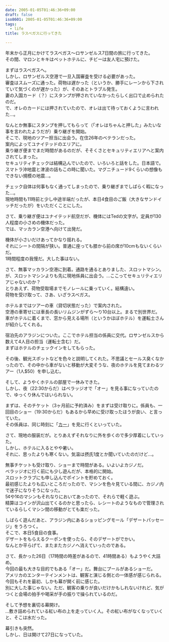 ```yaml
---
date: 2005-01-05T01:46:36+09:00
draft: false
iso8601: 2005-01-05T01:46:36+09:00
tags:
  - life
title: ラスベガスに行ってきた

---
```


年末から正月にかけてラスベガス〜ロサンゼルス7日間の旅に行ってきた。  
その間、マロンとキキはペットホテルに、チビーは友人宅に預けた。

まずはラスベガスへ。  
しかし、ロサンゼルス空港で一旦入国審査を受ける必要があった。  
審査はスムーズに通った。荷物は遅かった（というか、勝手にレーンから下されていて気づくのが遅かった）が、そのあとトラブル発生。  
妻の入国カード（？）にスタンプが押されていなかったらしく出口で止められたのだ。  
で、オレのカードには押されていたので、オレは出て待っておくように言われた…。

なんとか無事にスタンプを押してもらって（「オレはちゃんと押した」みたいな事を言われたようだが）乗り継ぎを開始。  
そこで、現地のツアー担当に出会う。在住26年のベテランだった。  
案内によってユナイテッドのエリアに。  
乗り継ぎ便までまだ時間があるのだが、そそくさとセキュリティエリアへと案内されてしまった。  
セキュリティチェックは結構込んでいたので、いろいろと話をした。日本語で。  
スマトラ沖地震と津波の話もこの時に聞いた。マグニチュード9くらいの想像もできない規模の地震…。

チェック自体は何事もなく通ってしまったので、乗り継ぎまでしばらく暇になった…。  
現地時間も11時前と少し中途半端だったが、本日4食目のご飯（大きなサンドイッチだったが）をいただくことにした。

さて、乗り継ぎ便はユナイテッド航空だが、機体にはTedの文字が。定員が130人程度の小さめの機体だった。  
では、マッカラン空港へ向けて出発だ。

機体が小さいだけあってかなり揺れる。  
それにシートの間隔が狭い。普通に座っても膝から前の席が10cmもないくらいだ。  
1時間程度の我慢だ。大した事はない。

さて、無事マッカラン空港に到着。通路を通るとありました、スロットマシン。  
が、スロットマシンよりも先に現地係員に出会う。…ここってセキュリティエリアじゃないのか？  
とりあえず、荷物受取場までモノレールに乗っていく。結構遠い。  
荷物を受け取って、さあ、いざラスベガス。

ホテルまではツアーの車（貸切状態だった）で案内された。  
空港の車寄せには車長の長いリムジンがずら〜り10台以上。まるで別世界だ。  
車がホテルに着くまで、窓から見える場所（というかほぼホテル）を運転士さんが紹介してくれる。

宿泊先のアラジンについた。ここでホテル担当の係員に交代。ロサンゼルスから数えて4人目の担当（運転士含む）だ。  
まずはホテルのチェックインをしてもらった。

その後、観光スポットなどを色々と説明してくれた。不思議とセールス臭くなかったので、その中から車がないと移動が大変そうな、夜のホテルを見てまわるツアー（1人$50）を申し込む。

そして、ようやくホテルの部屋で一休みできた。  
しかし、夜（22:30からだ）はベラッジオで「オー」を見る事になっていたので、ゆっくり休んではいられない。

まずは、そのチケット（3ヶ月前に予約済み）をまずは受け取りに。係員も、一回目のショー（19:30からだ）もあるから早めに受け取ったほうが良い、と言っていた。  
その係員は、同じ時刻に「[カー](http://www.mgmgrand.com/entertainment/ka-cirque-du-soleil-show.aspx)」を見に行くといっていた。

さて、現地の服装だが。とりあえずそれなりに外を歩くので多少厚着にしていった。  
しかし、ホテルに入るとやや暑い。  
それに、思ったよりも寒くない。気温は摂氏1度とか聞いていたのだけど…。

無事チケットも受け取り、ショーまで時間がある。いよいよカジノだ。  
ベラッジオに行く前にも少し遊んだが、本格的に開始。  
スロットクラブにも申し込んでポイントを貯めておく。  
最初感じたよりも広いところだったので、マシンを色々見ている間に、カジノ内で迷子になりそうになった。  
5¢や1¢のマシンもそれなりにおいてあったので、それらで軽く遊ぶ。  
精算はコインが沢山出てくるのかと思ったら、レシートのようなもので管理されているらしくマシン間の移動がとても楽だった。

しばらく遊んだあと、アラジン内にあるショッピングモール「デザートパッセージ」をうろつく。  
そこで、本日5食目の食事。  
デザートをもらえるクーポンを使ったら、そのデザートがでかい。  
なんとか平らげて、またまたカジノへ消えていったのである。

さて、長かった26日（17時間の時差があるので、41時間ある）もようやく大詰め。  
今回の最も大きな目的でもある「オー」だ。舞台にプールがあるショーだ。  
アメリカのエンターテインメントは、観客と演じる側との一体感が感じられる。今回もそれを最初、しかも幕が開く前に感じた。  
別に大した事じゃない。ただ、観客の乗りが良いだけかもしれないけれど、気がつくと会場の拍手や喝采が手の振りで操られているのだ。

そして予想を裏切る幕開け。  
…敷き詰められている紅い布の上を走っていく人。その紅い布がなくなっていくと、そこは水だった。

幕引きも突然。  
しかし、日は開けて27日になっていた。
